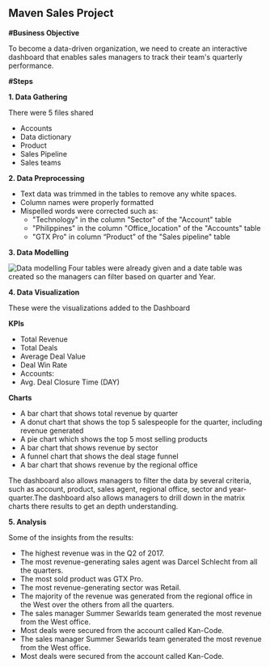 ## Maven Sales Project

**#Business Objective**

To become a data-driven organization, we need to create an interactive dashboard that enables sales managers to track their team's quarterly performance.

**#Steps**

**1. Data Gathering**

There were 5 files shared

* Accounts
* Data dictionary
* Product
* Sales Pipeline
* Sales teams

**2. Data Preprocessing**

* Text data was trimmed in the tables to remove any white spaces.
* Column names were properly formatted
* Mispelled words were corrected such as:
    * "Technology" in the column "Sector" of the "Account" table
    * "Philippines" in the column "Office_location" of the "Accounts" table
    * "GTX Pro" in column “Product” of the "Sales pipeline" table

**3. Data Modelling**

![Data modelling](https://github.com/sameerulhaq2/Maven_Sales_Project/assets/140944405/9fce8cd7-4948-4443-8c11-956985990a28)
Four tables were already given and a date table was created so the managers can filter based on quarter and Year.

**4. Data Visualization**

These were the visualizations added to the Dashboard

**KPIs**

* Total Revenue
* Total Deals
* Average Deal Value
* Deal Win Rate
* Accounts:
* Avg. Deal Closure Time (DAY)

**Charts**

* A bar chart that shows total revenue by quarter
* A donut chart that shows the top 5 salespeople for the quarter, including revenue generated
* A pie chart which shows the top 5 most selling products
* A bar chart that shows revenue by sector
* A funnel chart that shows the deal stage funnel
* A bar chart that shows revenue by the regional office

The dashboard also allows managers to filter the data by several criteria, such as account, product, sales agent, regional office, sector and year-quarter.The dashboard also allows managers to drill down in the matrix charts there results to get an depth understanding.

**5. Analysis**

Some of the insights from the results:

* The highest revenue was in the Q2 of 2017.
* The most revenue-generating sales agent was Darcel Schlecht from all the quarters.
* The most sold product was GTX Pro.
* The most revenue-generating sector was Retail.
* The majority of the revenue was generated from the regional office in the West over the others from all the quarters.
* The sales manager Summer Sewarlds team generated the most revenue from the West office.
* Most deals were secured from the account called Kan-Code.
* The sales manager Summer Sewarlds team generated the most revenue from the West office.
* Most deals were secured from the account called Kan-Code.
